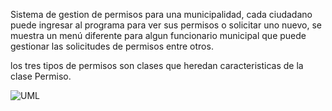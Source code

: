 Sistema de gestion de permisos para una municipalidad, cada ciudadano puede ingresar al programa para ver sus permisos o solicitar uno nuevo, se muestra un menú diferente para algun funcionario municipal que puede gestionar las solicitudes de permisos entre otros.

los tres tipos de permisos son clases que heredan caracteristicas de la clase Permiso.



![UML](https://github.com/NAncavil/gestion-permisos/assets/165631461/7c3d6fac-1ad5-4a63-8f27-86e3349430e2)
